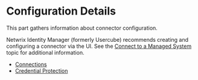 # Configuration Details

This part gathers information about connector configuration.

Netwrix Identity Manager (formerly Usercube) recommends creating and configuring a connector via the
UI. See the [ Connect to a Managed System ](/docs/identitymanager/saas/identitymanager/user-guide/set-up/connect-system/index.md)
topic for additional information.

- [Connections](/docs/identitymanager/saas/identitymanager/integration-guide/connectors/configuration-details/connections/index.md)
- [Credential Protection](/docs/identitymanager/saas/identitymanager/integration-guide/connectors/configuration-details/credential-protection/index.md)
